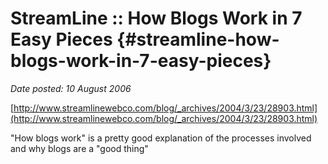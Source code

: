 # StreamLine :: How Blogs Work in 7 Easy Pieces {#streamline-how-blogs-work-in-7-easy-pieces}

_Date posted: 10 August 2006_

[http://www.streamlinewebco.com/blog/_archives/2004/3/23/28903.html](http://www.streamlinewebco.com/blog/_archives/2004/3/23/28903.html)

"How blogs work" is a pretty good explanation of the processes involved and why blogs are a "good thing"